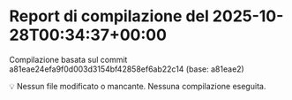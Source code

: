 # Report di compilazione del 2025-10-28T00:34:37+00:00

Compilazione basata sul commit a81eae24efa9f0d003d3154bf42858ef6ab22c14 (base: a81eae2)

💡 Nessun file modificato o mancante. Nessuna compilazione eseguita.
